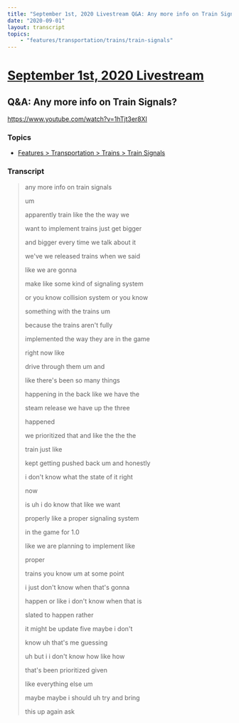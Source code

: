 ```yaml
---
title: "September 1st, 2020 Livestream Q&A: Any more info on Train Signals?"
date: "2020-09-01"
layout: transcript
topics:
    - "features/transportation/trains/train-signals"
---
```

# [September 1st, 2020 Livestream](../2020-09-01.md)
## Q&A: Any more info on Train Signals?
https://www.youtube.com/watch?v=1hTjt3er8XI

### Topics
* [Features > Transportation > Trains > Train Signals](../topics/features/transportation/trains/train-signals.md)

### Transcript

> any more info on train signals
>
> um
>
> apparently train like the the way we
>
> want to implement trains just get bigger
>
> and bigger every time we talk about it
>
> we've we released trains when we said
>
> like we are gonna
>
> make like some kind of signaling system
>
> or you know collision system or you know
>
> something with the trains um
>
> because the trains aren't fully
>
> implemented the way they are in the game
>
> right now like
>
> drive through them um and
>
> like there's been so many things
>
> happening in the back like we have the
>
> steam release we have up the three
>
> happened
>
> we prioritized that and like the the the
>
> train just like
>
> kept getting pushed back um and honestly
>
> i don't know what the state of it right
>
> now
>
> is uh i do know that like we want
>
> properly like a proper signaling system
>
> in the game for 1.0
>
> like we are planning to implement like
>
> proper
>
> trains you know um at some point
>
> i just don't know when that's gonna
>
> happen or like i don't know when that is
>
> slated to happen rather
>
> it might be update five maybe i don't
>
> know uh that's me guessing
>
> uh but i i don't know how like how
>
> that's been prioritized given
>
> like everything else um
>
> maybe maybe i should uh try and bring
>
> this up again ask
